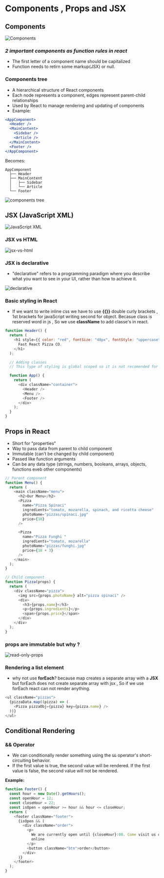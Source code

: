 # Components , Props and JSX

## Components

![Components](<about components.png>)

### _2 important components as function rules in react_

- The first letter of a component name should be capitalized
- Function needs to retirn some markup(JSX) or null.

### Components tree

- A hierarchical structure of React components
- Each node represents a component, edges represent parent-child relationships
- Used by React to manage rendering and updating of components
- Example:

```jsx
<AppComponent>
  <Header />
  <MainContent>
    <Sidebar />
    <Article />
  </MainContent>
  <Footer />
</AppComponent>
```

Becomes:

```
AppComponent
  ├── Header
  ├── MainContent
  │   ├── Sidebar
  │   └── Article
  └── Footer
```

![components tree](<components tree.png>)

## JSX (JavaScript XML)

![JavaScript XML](JSX.png)

### JSX vs HTML

![jsx-vs-html](jsx-vs-html.png)

### JSX is declarative

- "declarative" refers to a programming paradigm where you describe what you want to see in your UI, rather than how to achieve it.

![declarative](JSX-declarative.png)

### Basic styling in React

- If we want to write inline css we have to use **{{}}** double curly brackets , 1st brackets for javaScript writing second for object. Becasue class is reserved word in js , So we use **className** to add classe's in react.

```js
function Header() {
  return (
    <h1 style={{ color: "red", fontSize: "48px", fontStyle: "uppercase" }}>
      Fast React Pizza CO.
    </h1>
  );

  // Adding classes
  // This type of styling is global scoped so it is not recomended for big apps

  function App() {
    return (
      <div className="container">
        <Header />
        <Menu />
        <Footer />
      </div>
    );
  }
}
```

## Props in React

- Short for "properties"
- Way to pass data from parent to child component
- Immutable (can't be changed by child component)
- Passed like function arguments
- Can be any data type (strings, numbers, booleans, arrays, objects, functions eveb other components)

```js
// Parent component
function Menu() {
  return (
    <main className="menu">
      <h2>Our Menu</h2>
      <Pizza
        name="Pizza Spinaci"
        ingredients="tomato, mozarella, spinach, and ricotta cheese"
        photoName="pizzas/spinaci.jpg"
        price={18}
      />

      <Pizza
        name="Pizza Funghi "
        ingredients="tomato, mozarella"
        photoName="pizzas/funghi.jpg"
        price={18 + 3}
      />
    </main>
  );
}

// Child component
function Pizza(props) {
  return (
    <div className="pizza">
      <img src={props.photoName} alt="pizza spinaci" />
      <div>
        <h3>{props.name}</h3>
        <p>{props.ingredients}</p>
        <span>{props.price}</span>
      </div>
    </div>
  );
}
```

### props are immutable but why ?

![read-only-props](immutable-props.png)

### Rendering a list element

- why not use **forEach**? because map creates a separate array with a **JSX** but forEach does not create separate array with jsx , So if we use forEach react can not render anything.

```js
<ul className="pizzas">
  {pizzaData.map((pizza) => (
    <Pizza pizzaObj={pizza} key={pizza.name} />
  ))}
</ul>
```

## Conditional Rendering

### **&&** Operator

- We can conditionally render something using the `&&` operator's short-circuiting behavior.
- If the first value is true, the second value will be rendered. If the first value is false, the second value will not be rendered.

**Example:**

```js
function Footer() {
  const hour = new Date().getHours();
  const openHour = 12;
  const closeHour = 22;
  const isOpen = openHour >= hour && hour <= closeHour;
  return (
    <footer className="footer">
      {isOpen && (
        <div className="order">
          <p>
            We are currently open until {closeHour}:00. Come visit us or order
            online
          </p>
          <button className="btn">order</button>
        </div>
      )}
    </footer>
  );
}
```
